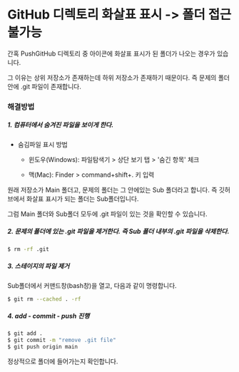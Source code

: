 GitHub 디렉토리 화살표 표시 -> 폴더 접근 불가능
====
간혹 PushGitHub 디렉토리 중 아이콘에 화살표 표시가 된 폴더가 나오는 경우가 있습니다.

그 이유는 상위 저장소가 존재하는데 하위 저장소가 존재하기 때문이다. 즉 문제의 폴더 안에 .git 파일이 존재합니다.

###  해결방법

##### 1. 컴퓨터에서 숨겨진 파일을 보이게 한다.

* 숨김파일 표시 방법

  - 윈도우(Windows): 파일탐색기 > 상단 보기 탭 > '숨긴 항목' 체크

  - 맥(Mac): Finder > command+shift+. 키 입력
  
원래 저장소가 Main 폴더고, 문제의 폴더는 그 안에있는 Sub 폴더라고 합니다. 즉 깃허브에서 화살표 표시가 되는 폴더는 Sub폴더입니다.
  
그럼 Main 폴더와 Sub폴더 모두에 .git 파일이 있는 것을 확인할 수 있습니다.
  
##### 2. 문제의 폴더에 있는 .git 파일을 제거한다. 즉 Sub 폴더 내부의 .git 파일을 삭제한다.

```bash
$ rm -rf .git 
```

##### 3. 스테이지의 파일 제거

Sub폴더에서 커맨드창(bash창)을 열고, 다음과 같이 명령합니다.
```bash
$ git rm --cached . -rf
```
##### 4. add - commit - push 진행

```bash
$ git add .
$ git commit -m "remove .git file"
$ git push origin main

```

정상적으로 폴더에 들어가는지 확인합니다.



